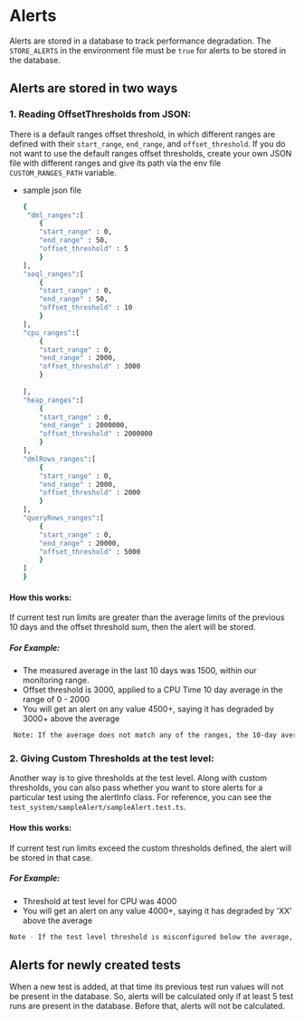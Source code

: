 # Alerts




Alerts are stored in a database to track performance degradation. The `STORE_ALERTS` in the environment file must be `true` for alerts to be stored in the database.




## Alerts are stored in two ways




### 1. Reading OffsetThresholds from JSON:
There is a default ranges offset threshold, in which different ranges are defined with their `start_range`, `end_range`, and `offset_threshold`. If you do not want to use the default ranges offset thresholds, create your own JSON file with different ranges and give its path via the env file `CUSTOM_RANGES_PATH` variable.




* sample json file




    ```sh
    {
     "dml_ranges":[
        {
        "start_range" : 0,
        "end_range" : 50,
        "offset_threshold" : 5
        }
    ],
    "soql_ranges":[
        {
        "start_range" : 0,
        "end_range" : 50,
        "offset_threshold" : 10
        }
    ],
    "cpu_ranges":[
        {
        "start_range" : 0,
        "end_range" : 2000,
        "offset_threshold" : 3000
        }
       
    ],
    "heap_ranges":[
        {
        "start_range" : 0,
        "end_range" : 2000000,
        "offset_threshold" : 2000000
        }
    ],
    "dmlRows_ranges":[
        {
        "start_range" : 0,
        "end_range" : 2000,
        "offset_threshold" : 2000
        }
    ],
    "queryRows_ranges":[
        {
        "start_range" : 0,
        "end_range" : 20000,
        "offset_threshold" : 5000
        }
    ]
    }
    ```


#### How this works:
If current test run limits are greater than the average limits of the previous 10 days and the offset threshold sum, then the alert will be stored.


##### For Example:


 * The measured average in the last 10 days was 1500, within our monitoring range.
 * Offset threshold is 3000, applied to a CPU Time 10 day average in the range of 0 - 2000
 * You will get an alert on any value 4500+, saying it has degraded by 3000+ above the average


```sh
 Note: If the average does not match any of the ranges, the 10-day average becomes the threshold. To avoid issues, ensure you have ranges that cover the zero governor limits.


 ```


### 2. Giving Custom Thresholds at the test level:
Another way is to give thresholds at the test level. Along with custom thresholds, you can also pass whether you want to store alerts for a particular test using the alertInfo class. For reference, you can see the `test_system/sampleAlert/sampleAlert.test.ts`.




#### How this works:
If current test run limits exceed the custom thresholds defined, the alert will be stored in that case.


##### For Example:


 * Threshold at test level for CPU was 4000
 * You will get an alert on any value 4000+, saying it has degraded by 'XX' above the average


 ```sh
 Note - If the test level threshold is misconfigured below the average, you get an alert with a value of 0. But that will be filtered out later, so no alert will be stored in that case.
 ```




## Alerts for newly created tests


When a new test is added, at that time its previous test run values will not be present in the database. So, alerts will be calculated only if at least 5 test runs are present in the database. Before that, alerts will not be calculated.





